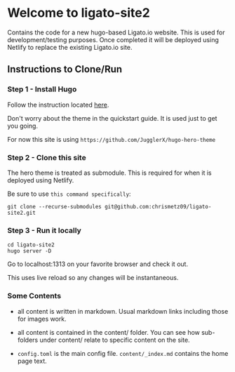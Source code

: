 # Welcome to ligato-site2

Contains the code for a new hugo-based Ligato.io website. This is used for development/testing purposes. Once completed it will be deployed using Netlify to replace the existing Ligato.io site.

## Instructions to Clone/Run

### Step 1 - Install Hugo

Follow the instruction located [here](https://gohugo.io/getting-started/quick-start/).

Don't worry about the theme in the quickstart guide. It is used just to get you going. 

For now this site is using `https://github.com/JugglerX/hugo-hero-theme`


### Step 2 - Clone this site

The hero theme is treated as submodule. This is required for when it is deployed using Netlify.

Be sure to use `this command specifically`:

```
git clone --recurse-submodules git@github.com:chrismetz09/ligato-site2.git
```


### Step 3 - Run it locally

```
cd ligato-site2
hugo server -D
```
Go to localhost:1313 on your favorite browser and check it out.

This uses live reload so any changes will be instantaneous.

### Some Contents

* all content is written in markdown. Usual markdown links including those for images work.

* all content is contained in the content/ folder. You can see how sub-folders under content/ relate to specific content on the site.

* `config.toml` is the main config file. `content/_index.md` contains the home page text.

